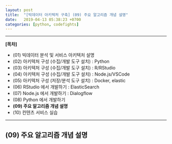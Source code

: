 ```yaml
---
layout: post
title:  "[빅데이터 아키텍처 구축] (09) 주요 알고리즘 개념 설명"
date:   2019-04-13 05:38:23 +0700
categories: [python, codefights]
---
```


___

__[목차]__

- (01) 빅데이터 분석 및 서비스 아키텍처 설명
- (02) 아키텍처 구성 (수집/개발 도구 설치) : Python
- (03) 아키텍처 구성 (수집/개발 도구 설치) : R/RStudio
- (04) 아키텍처 구성 (수집/개발 도구 설치) : Node.js/VSCode
- (05) 아키텍처 구성 (저장/분석 도구 설치) : Docker, elastic
- (06) RStudio 에서 개발하기 : ElasticSearch
- (07) Node.js 에서 개발하기 : Dialogflow
- (08) Python 에서 개발하기
- __(09) 주요 알고리즘 개념 설명__
- (10) 컨텐츠 서비스 실습

___

## (09) 주요 알고리즘 개념 설명
###

